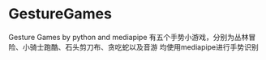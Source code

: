 # GestureGames
Gesture Games by python and mediapipe
有五个手势小游戏，分别为丛林冒险、小骑士跑酷、石头剪刀布、贪吃蛇以及音游
均使用mediapipe进行手势识别
